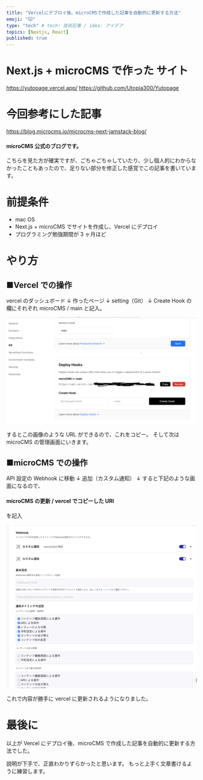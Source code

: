```yaml
---
title: "Vercelにデプロイ後、microCMSで作成した記事を自動的に更新する方法"
emoji: "😽"
type: "tech" # tech: 技術記事 / idea: アイデア
topics: [Nextjs, React]
published: true
---
```


# Next.js + microCMS で作った サイト

https://yutopage.vercel.app/
https://github.com/Utopia300/Yutopage

# 今回参考にした記事

https://blog.microcms.io/microcms-next-jamstack-blog/

#### microCMS 公式のブログです。

こちらを見た方が確実ですが、ごちゃごちゃしていたり、少し個人的にわからなかったこともあったので、足りない部分を修正した感覚でこの記事を書いています。

# 前提条件

- mac OS
- Next.js + microCMS でサイトを作成し、Vercel にデプロイ
- プログラミング勉強期間が 3 ヶ月ほど

# やり方

## ■Vercel での操作

vercel のダッシュボード
↓
作ったページ
↓
setting（Git）
↓
Create Hook の欄にそれぞれ microCMS / main と記入。

![](/images/vercel-microCMS.png)

するとこの画像のような URL ができるので、これをコピー。
そして次は microCMS の管理画面にいきます。

## ■microCMS での操作

API 設定の Webhook に移動
↓
追加（カスタム通知）
↓
すると下記のような画面になるので、

#### microCMS の更新 / vercel でコピーした URl

を記入

![](/images/microCMS.png)

これで内容が勝手に vercel に更新されるようになりました。

# 最後に

以上が Vercel にデプロイ後、microCMS で作成した記事を自動的に更新する方法でした。

説明が下手で、正直わかりずらかったと思います。
もっと上手く文章書けるように練習します。
